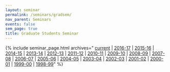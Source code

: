 ```yaml
---
layout: seminar
permalink: /seminars/gradsem/
nav_parent: Seminars
events: false
sem_page: true
title: Graduate Students Seminar
---
```


{% include seminar_page.html archives="
[current](/seminars/gradsem/) \|
[2016-17](/seminars/gradsem/2016-17/) \|
[2015-16](/seminars/gradsem/2015-16/) \|
[2014-15](/seminars/gradsem/2014-15/) \|
[2013-14](/seminars/gradsem/2013-14/) \|
[2012-13](/seminars/gradsem/2012-13/) \|
[2011-12](/seminars/gradsem/2011-12/) \|
[2010-11](/seminars/gradsem/2010-11/) \|
[2009-10](/seminars/gradsem/2009-10/) \|
[2008-09](/seminars/gradsem/2008-09/) \|
[2007-08](/seminars/gradsem/2007-08/) \|
[2006-07](/seminars/gradsem/2006-07/) \|
[2005-06](/seminars/gradsem/2005-06/) \|
[2004-05](/seminars/gradsem/2004-05/) \|
[2003-04](/seminars/gradsem/2003-04/) \|
[2002-03](/seminars/gradsem/2002-03/) \|
[2001-02](/seminars/gradsem/2001-02/) \|
[2000-01](/seminars/gradsem/2000-01/) \|
[1999-00](/seminars/gradsem/1999-00/) \|
[1998-99](/seminars/gradsem/1998-99/)"
%}
